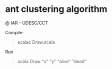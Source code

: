 # ant clustering algorithm
@ IAR - UDESC/CCT

Compile:
> scalac Draw.scala

Run
> scala Draw "x" "y" "alive" "dead"